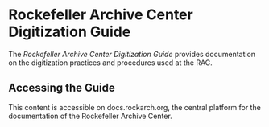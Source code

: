 # Rockefeller Archive Center Digitization Guide

The *Rockefeller Archive Center Digitization Guide* provides documentation on the digitization practices and procedures used at the RAC. 

## Accessing the Guide

This content is accessible on docs.rockarch.org, the central platform for the documentation of the Rockefeller Archive Center.












  
   
